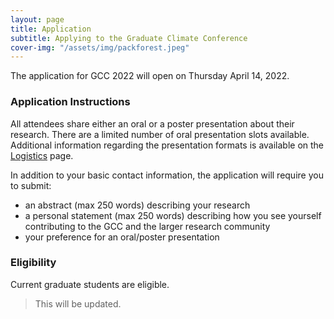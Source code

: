 ```yaml
---
layout: page
title: Application
subtitle: Applying to the Graduate Climate Conference
cover-img: "/assets/img/packforest.jpeg"
---
```


The application for GCC 2022 will open on Thursday April 14, 2022.

### Application Instructions

All attendees share either an oral or a poster presentation about their research. There are a limited number of oral presentation slots available. Additional information regarding the presentation formats is available on the [Logistics]("logistics") page.

In addition to your basic contact information, the application will require you to submit:
- an abstract (max 250 words) describing your research
- a personal statement (max 250 words) ​describing how you see yourself contributing to the GCC and the larger research community
- your preference for an oral/poster presentation

### Eligibility

Current graduate students are eligible.
> This will be updated.